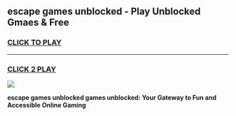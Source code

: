 
## escape games unblocked - Play Unblocked Gmaes & Free
<h3>
<a href="https://premium.freeplayer.one?title=escape_games_unblocked&ref=20F">CLICK TO PLAY</a></h3>
<hr>

<h3>
<a href="https://premium.freeplayer.one?title=escape_games_unblocked&ref=20F">CLICK 2 PLAY</a>
  
</h3>

<a href="https://premium.freeplayer.one?title=escape_games_unblocked&ref=20F/"><img src="https://clearcache.store/games.png"></a>


**escape games unblocked games unblocked: Your Gateway to Fun and Accessible Online Gaming**
